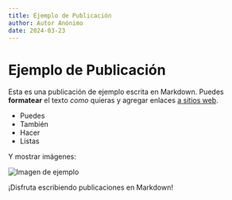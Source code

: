 ```yaml
---
title: Ejemplo de Publicación
author: Autor Anónimo
date: 2024-03-23
---
```


# Ejemplo de Publicación

Esta es una publicación de ejemplo escrita en Markdown. Puedes **formatear** el texto *como* quieras y agregar enlaces [a sitios web](https://example.com).

- Puedes
- También
- Hacer
- Listas

Y mostrar imágenes:

![Imagen de ejemplo](https://via.placeholder.com/400)

¡Disfruta escribiendo publicaciones en Markdown!
